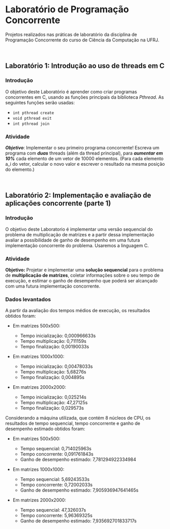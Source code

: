 # Laboratório de Programação Concorrente

Projetos realizados nas práticas de laboratório da disciplina de Programação Concorrente do curso de Ciência da Computação na UFRJ.

<br>

## Laboratório 1: Introdução ao uso de threads em C

### Introdução

O objetivo deste Laboratório é aprender como criar programas concorrentes em C, usando as funções principais da biblioteca *Pthread*. As seguintes funções serão usadas:

- `int pthread create`
- `void pthread exit`
- `int pthread join` 

### Atividade
***Objetivo***: Implementar o seu primeiro programa concorrente! Escreva um programa com ***duas*** threads (além da thread principal), para ***aumentar em 10%*** cada elemento de um vetor de 10000 elementos. (Para cada elemento a_i do vetor, calcular o novo valor e escrever o resultado na mesma posição do elemento.) 

<br>

## Laboratório 2: Implementação e avaliação de aplicações concorrente (parte 1)

### Introdução

O objetivo deste Laboratorio é implementar uma versão sequencial do problema de multiplicação de matrizes e a partir dessa implementação avaliar a possibilidade de ganho de desempenho em uma futura implementação concorrente do problema. Usaremos a linguagem C.

### Atividade

**Objetivo:** Projetar e implementar uma **solução sequencial** para o problema de **multiplicação de matrizes**, coletar informações sobre o seu tempo de execução, e estimar o ganho de desempenho que poderá ser alcançado com uma futura implementação concorrente. 

### Dados levantados

A partir da avaliação dos tempos médios de execução, os resultados obtidos foram: 

- Em matrizes 500x500:
    - Tempo inicialização: 0,000966633s
    - Tempo multiplicação: 0,711159s
    - Tempo finalização: 0,00190033s

- Em matrizes 1000x1000:
    - Tempo inicialização: 0,00478033s
    - Tempo multiplicação: 5,68276s
    - Tempo finalização: 0,004895s

- Em matrizes 2000x2000:
    - Tempo inicialização: 0,025214s
    - Tempo multiplicação: 47,27125s
    - Tempo finalização: 0,029573s

Considerando a máquina utilizada, que contém 8 núcleos de CPU, os resultados de tempo sequencial, tempo concorrente e ganho de desempenho estimado obtidos foram: 

- Em matrizes 500x500: 
    - Tempo sequencial: 0,714025963s
    - Tempo concorrente: 0,091761843s
    - Ganho de desempenho estimado: 7,781294922334984

- Em matrizes 1000x1000: 
    - Tempo sequencial: 5,69243533s
    - Tempo concorrente: 0,72002033s
    - Ganho de desempenho estimado: 7,905936947641465s

- Em matrizes 2000x2000: 
    - Tempo sequencial: 47,326037s
    - Tempo concorrente: 5,96369325s
    - Ganho de desempenho estimado: 7,935692701833717s

<br>
